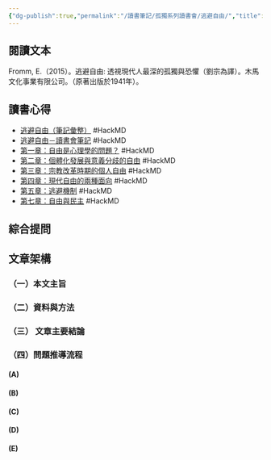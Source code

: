 ```yaml
---
{"dg-publish":true,"permalink":"/讀書筆記/孤獨系列讀書會/逃避自由/","title":"逃避自由","tags":["獨，書會","橋本書屋","Reading_Notes"],"created":"2025-05-06T02:37:06.000+08:00","updated":"2025-05-06T00:57:24.000+08:00"}
---
```







## 閱讀文本

Fromm, E.（2015）。<font face=DFkai-SB>逃避自由: 透視現代人最深的孤獨與恐懼</font>（劉宗為譯）。木馬文化事業有限公司。（原著出版於1941年）。  

## 讀書心得

- [逃避自由（筆記彙整）](https://hackmd.io/@treeple/rkyUqLKa_) #HackMD
- [逃避自由－讀書會筆記](https://hackmd.io/@treeple/S1k2BvWV_) #HackMD 
- [第一章：自由是心理學的問題？](https://hackmd.io/9PIQ6sU0Q_G88RiFCvZHnw) #HackMD 
- [第二章：個體化發展與意義分歧的自由](https://hackmd.io/QbAB6XapTzOMBvlfPpaCxA) #HackMD 
- [第三章：宗教改革時期的個人自由](https://hackmd.io/B9T5RXGYTHuyiC2Kj9eh4A) #HackMD 
- [第四章：現代自由的兩種面向](https://hackmd.io/se_uciXiTFyYOqyJuYRqMQ) #HackMD 
- [第五章：逃避機制](https://hackmd.io/j6pPa7RQTamuAfKWJZ7PaA) #HackMD 
- [第七章：自由與民主](https://hackmd.io/e52Per7nSRyoTiqWRDjgDA) #HackMD 





## 綜合提問



 


## 文章架構


### （一）本文主旨

### （二）資料與方法

### （三） 文章主要結論

### （四）問題推導流程

#### (A) 

#### (B) 

#### (C\) 

#### (D) 


#### (E)









